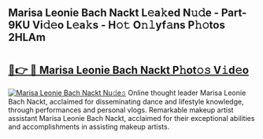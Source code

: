 ## Marisa Leonie Bach Nackt L𝚎a𝚔ed N𝚞𝚍e - Part-9KU Vi𝚍𝚎o L𝚎a𝚔s - H𝚘𝚝 O𝚗𝚕yf𝚊ns P𝚑𝚘tos 2HLAm

# <h2><a href="http://kf7xx6.oniu.top/?m=Marisa+Leonie+Bach+Nackt">🔗👉 🔴 Marisa Leonie Bach Nackt P𝚑ot𝚘𝚜 V𝚒d𝚎o</a></h2>

[![Marisa Leonie Bach Nackt Nu𝚍e𝚜](https://i.imgur.com/0qMVB7G.gif)](http://kf7xx6.oniu.top/?m=Marisa+Leonie+Bach+Nackt)
Online thought leader Marisa Leonie Bach Nackt, acclaimed for disseminating dance and lifestyle knowledge, through performances and personal vlogs. Remarkable makeup artist assistant Marisa Leonie Bach Nackt, acclaimed for their exceptional abilities and accomplishments in assisting makeup artists.  

